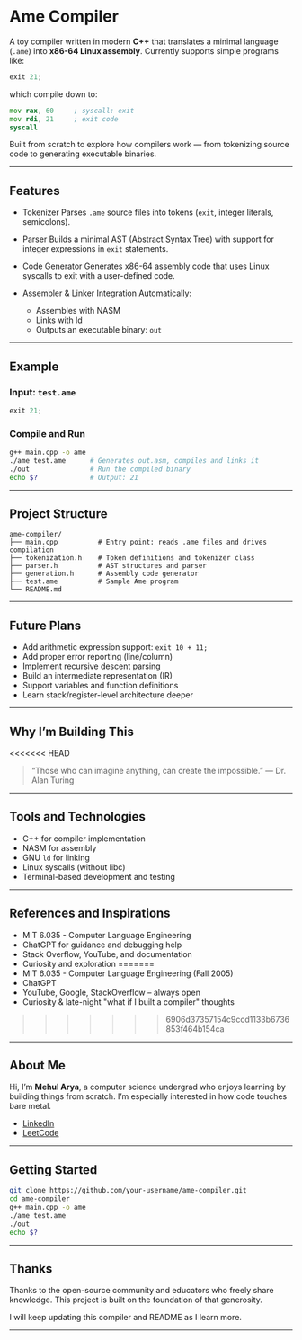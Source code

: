 # Ame Compiler

A toy compiler written in modern **C++** that translates a minimal language (`.ame`) into **x86-64 Linux assembly**. Currently supports simple programs like:

```c
exit 21;
```

which compile down to:

```asm
mov rax, 60     ; syscall: exit  
mov rdi, 21     ; exit code  
syscall
```

Built from scratch to explore how compilers work — from tokenizing source code to generating executable binaries.

---

## Features

* Tokenizer
  Parses `.ame` source files into tokens (`exit`, integer literals, semicolons).

* Parser
  Builds a minimal AST (Abstract Syntax Tree) with support for integer expressions in `exit` statements.

* Code Generator
  Generates x86-64 assembly code that uses Linux syscalls to exit with a user-defined code.

* Assembler & Linker Integration
  Automatically:

  * Assembles with NASM
  * Links with ld
  * Outputs an executable binary: `out`

---

## Example

### Input: `test.ame`

```c
exit 21;
```

### Compile and Run

```bash
g++ main.cpp -o ame
./ame test.ame      # Generates out.asm, compiles and links it
./out               # Run the compiled binary
echo $?             # Output: 21
```

---

## Project Structure

```
ame-compiler/
├── main.cpp          # Entry point: reads .ame files and drives compilation
├── tokenization.h    # Token definitions and tokenizer class
├── parser.h          # AST structures and parser
├── generation.h      # Assembly code generator
├── test.ame          # Sample Ame program
└── README.md
```

---

## Future Plans

* Add arithmetic expression support: `exit 10 + 11;`
* Add proper error reporting (line/column)
* Implement recursive descent parsing
* Build an intermediate representation (IR)
* Support variables and function definitions
* Learn stack/register-level architecture deeper

---

## Why I’m Building This

<<<<<<< HEAD
> “Those who can imagine anything, can create the impossible.”
> — Dr. Alan Turing

---

## Tools and Technologies

* C++ for compiler implementation
* NASM for assembly
* GNU `ld` for linking
* Linux syscalls (without libc)
* Terminal-based development and testing

---

## References and Inspirations

* MIT 6.035 - Computer Language Engineering
* ChatGPT for guidance and debugging help
* Stack Overflow, YouTube, and documentation
* Curiosity and exploration
=======
* MIT 6.035 - Computer Language Engineering (Fall 2005)
* ChatGPT
* YouTube, Google, StackOverflow – always open
* Curiosity & late-night "what if I built a compiler" thoughts
>>>>>>> 6906d37357154c9ccd1133b6736853f464b154ca

---

## About Me

Hi, I’m **Mehul Arya**, a computer science undergrad who enjoys learning by building things from scratch. I’m especially interested in how code touches bare metal.

* [LinkedIn](https://www.linkedin.com/in/mehularya/)
* [LeetCode](https://leetcode.com/u/2RDp5z7CQu/)

---

## Getting Started

```bash
git clone https://github.com/your-username/ame-compiler.git
cd ame-compiler
g++ main.cpp -o ame
./ame test.ame
./out
echo $?
```

---

## Thanks

Thanks to the open-source community and educators who freely share knowledge. This project is built on the foundation of that generosity.

I will keep updating this compiler and README as I learn more.

---
